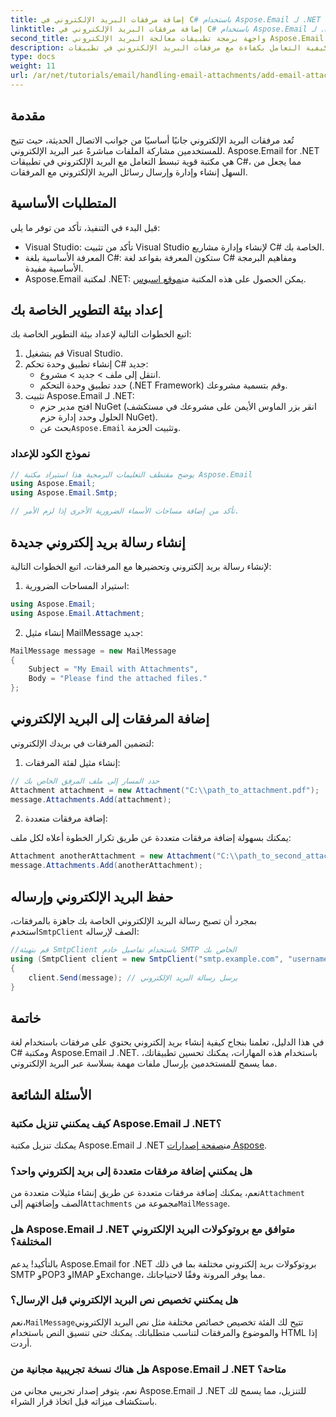 ```yaml
---
title: إضافة مرفقات البريد الإلكتروني في C# باستخدام Aspose.Email لـ .NET
linktitle: إضافة مرفقات البريد الإلكتروني في C# باستخدام Aspose.Email لـ .NET
second_title: واجهة برمجة تطبيقات معالجة البريد الإلكتروني Aspose.Email .NET
description: تعرف على كيفية التعامل بكفاءة مع مرفقات البريد الإلكتروني في تطبيقات C# باستخدام مكتبة Aspose.Email القوية لـ .NET. يغطي هذا الدليل الشامل عملية الإعداد وإنشاء رسائل البريد الإلكتروني.
type: docs
weight: 11
url: /ar/net/tutorials/email/handling-email-attachments/add-email-attachments-in-csharp/
---
```

## مقدمة

تُعد مرفقات البريد الإلكتروني جانبًا أساسيًا من جوانب الاتصال الحديثة، حيث تتيح للمستخدمين مشاركة الملفات مباشرةً عبر البريد الإلكتروني. Aspose.Email for .NET هي مكتبة قوية تبسط التعامل مع البريد الإلكتروني في تطبيقات C#، مما يجعل من السهل إنشاء وإدارة وإرسال رسائل البريد الإلكتروني مع المرفقات.

## المتطلبات الأساسية

قبل البدء في التنفيذ، تأكد من توفر ما يلي:

- Visual Studio: تأكد من تثبيت Visual Studio لإنشاء وإدارة مشاريع C# الخاصة بك.
- المعرفة الأساسية بلغة C#: ستكون المعرفة بقواعد لغة C# ومفاهيم البرمجة الأساسية مفيدة.
-  Aspose.Email لمكتبة .NET: يمكن الحصول على هذه المكتبة من[موقع اسبوس](https://products.aspose.com/email/net).

## إعداد بيئة التطوير الخاصة بك

اتبع الخطوات التالية لإعداد بيئة التطوير الخاصة بك:

1. قم بتشغيل Visual Studio.
2. إنشاء تطبيق وحدة تحكم C# جديد:
   - انتقل إلى ملف > جديد > مشروع.
   - حدد تطبيق وحدة التحكم (.NET Framework) وقم بتسمية مشروعك.
3. تثبيت Aspose.Email لـ .NET:
   - افتح مدير حزم NuGet (انقر بزر الماوس الأيمن على مشروعك في مستكشف الحلول وحدد إدارة حزم NuGet).
   -  بحث عن`Aspose.Email` وتثبيت الحزمة.

### نموذج الكود للإعداد

```csharp
// يوضح مقتطف التعليمات البرمجية هذا استيراد مكتبة Aspose.Email
using Aspose.Email;
using Aspose.Email.Smtp;

// تأكد من إضافة مساحات الأسماء الضرورية الأخرى إذا لزم الأمر.
```

## إنشاء رسالة بريد إلكتروني جديدة

لإنشاء رسالة بريد إلكتروني وتحضيرها مع المرفقات، اتبع الخطوات التالية:

1. استيراد المساحات الضرورية:

```csharp
using Aspose.Email;
using Aspose.Email.Attachment;
```

2. إنشاء مثيل MailMessage جديد:

```csharp
MailMessage message = new MailMessage
{
    Subject = "My Email with Attachments",
    Body = "Please find the attached files."
};
```

## إضافة المرفقات إلى البريد الإلكتروني

لتضمين المرفقات في بريدك الإلكتروني:

1. إنشاء مثيل لفئة المرفقات:

```csharp
// حدد المسار إلى ملف المرفق الخاص بك
Attachment attachment = new Attachment("C:\\path_to_attachment.pdf");
message.Attachments.Add(attachment);
```

2. إضافة مرفقات متعددة:

يمكنك بسهولة إضافة مرفقات متعددة عن طريق تكرار الخطوة أعلاه لكل ملف:

```csharp
Attachment anotherAttachment = new Attachment("C:\\path_to_second_attachment.jpg");
message.Attachments.Add(anotherAttachment);
```

## حفظ البريد الإلكتروني وإرساله

 بمجرد أن تصبح رسالة البريد الإلكتروني الخاصة بك جاهزة بالمرفقات، استخدم`SmtpClient` الصف لإرساله:

```csharp
//قم بتهيئة SmtpClient باستخدام تفاصيل خادم SMTP الخاص بك
using (SmtpClient client = new SmtpClient("smtp.example.com", "username", "password"))
{
    client.Send(message); // يرسل رسالة البريد الإلكتروني
}
```

## خاتمة

في هذا الدليل، تعلمنا بنجاح كيفية إنشاء بريد إلكتروني يحتوي على مرفقات باستخدام لغة C# ومكتبة Aspose.Email لـ .NET. باستخدام هذه المهارات، يمكنك تحسين تطبيقاتك، مما يسمح للمستخدمين بإرسال ملفات مهمة بسلاسة عبر البريد الإلكتروني.

## الأسئلة الشائعة

### كيف يمكنني تنزيل مكتبة Aspose.Email لـ .NET؟

 يمكنك تنزيل مكتبة Aspose.Email لـ .NET من[صفحة إصدارات Aspose](https://releases.aspose.com/email/net/).

### هل يمكنني إضافة مرفقات متعددة إلى بريد إلكتروني واحد؟

 نعم، يمكنك إضافة مرفقات متعددة عن طريق إنشاء مثيلات متعددة من`Attachment` الصف وإضافتهم إلى`Attachments` مجموعة من`MailMessage`.

### هل Aspose.Email لـ .NET متوافق مع بروتوكولات البريد الإلكتروني المختلفة؟

بالتأكيد! يدعم Aspose.Email for .NET بروتوكولات بريد إلكتروني مختلفة بما في ذلك SMTP وPOP3 وIMAP وExchange، مما يوفر المرونة وفقًا لاحتياجاتك.

### هل يمكنني تخصيص نص البريد الإلكتروني قبل الإرسال؟

 نعم،`MailMessage`تتيح لك الفئة تخصيص خصائص مختلفة مثل نص البريد الإلكتروني والموضوع والمرفقات لتناسب متطلباتك. يمكنك حتى تنسيق النص باستخدام HTML إذا أردت.

### هل هناك نسخة تجريبية مجانية من Aspose.Email لـ .NET متاحة؟

نعم، يتوفر إصدار تجريبي مجاني من Aspose.Email لـ .NET للتنزيل، مما يسمح لك باستكشاف ميزاته قبل اتخاذ قرار الشراء.